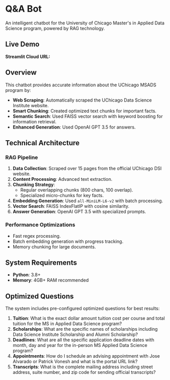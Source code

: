 # Q&A Bot

An intelligent chatbot for the University of Chicago Master's in Applied Data Science program, powered by RAG technology.

## Live Demo

**Streamlit Cloud URL:**

## Overview

This chatbot provides accurate information about the UChicago MSADS program by:

- **Web Scraping**: Automatically scraped the UChicago Data Science Institute website.
- **Smart Chunking**: Created optimized text chunks for important facts.
- **Semantic Search**: Used FAISS vector search with keyword boosting for information retrieval.
- **Enhanced Generation**: Used OpenAI GPT 3.5 for answers.

## Technical Architecture

### RAG Pipeline
1. **Data Collection**: Scraped over 15 pages from the official UChicago DSI website.
2. **Content Processing**: Advanced text extraction.
3. **Chunking Strategy**: 
   - Regular overlapping chunks (800 chars, 100 overlap).
   - Specialized micro-chunks for key facts.
4. **Embedding Generation**: Used `all-MiniLM-L6-v2` with batch processing.
5. **Vector Search**: FAISS IndexFlatIP with cosine similarity.
6. **Answer Generation**: OpenAI GPT 3.5 with specialized prompts.

### Performance Optimizations
- Fast regex processing.
- Batch embedding generation with progress tracking.  
- Memory chunking for large documents.

## System Requirements

- **Python**: 3.8+
- **Memory**: 4GB+ RAM recommended


## Optimized Questions

The system includes pre-configured optimized questions for best results:

1. **Tuition**: What is the exact dollar amount tuition cost per course and total tuition for the MS in Applied Data Science program?
2. **Scholarships**: What are the specific names of scholarships including Data Science Institute Scholarship and Alumni Scholarship?
3. **Deadlines**: What are all the specific application deadline dates with month, day and year for the in-person MS Applied Data Science program?
4. **Appointments**: How do I schedule an advising appointment with Jose Alvarado or Patrick Vonesh and what is the portal URL link?
5. **Transcripts**: What is the complete mailing address including street address, suite number, and zip code for sending official transcripts?
